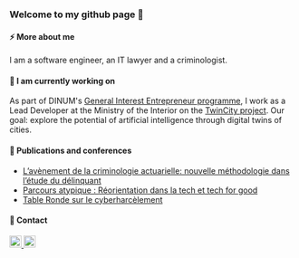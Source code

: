 ### Welcome to my github page 👋

#### ⚡️ More about me
I am a software engineer, an IT lawyer and a criminologist.

#### 💼 I am currently working on
As part of DINUM's [General Interest Entrepreneur programme](https://eig.etalab.gouv.fr/defis/twincity/), I work as a Lead Developer at the Ministry of the Interior on the [TwinCity project](https://github.com/twin-city). Our goal: explore the potential of artificial intelligence through digital twins of cities. <br />

#### 📃 Publications and conferences
- [L’avènement de la criminologie actuarielle: nouvelle méthodologie dans l’étude du délinquant](https://medium.com/ai-for-tomorrow/lav%C3%A8nement-de-la-criminologie-actuarielle-nouvelle-m%C3%A9thodologie-dans-l-%C3%A9tude-du-d%C3%A9linquant-af7007a395a5) <br />
- [Parcours atypique : Réorientation dans la tech et tech for good](https://www.youtube.com/watch?v=zpVCbXXHtXU&t=4s&ab_channel=BeMyApp) <br />
- [Table Ronde sur le cyberharcèlement](https://www.youtube.com/watch?v=9DbSmU_b6RY&t=2062s&ab_channel=SheoTechnology) <br />

#### 📨 Contact
<a href="https://www.linkedin.com/in/jehanne-dussert/">
  <img width="21px" src= "https://cdn-icons-png.flaticon.com/512/61/61109.png" 
<a/>
<a href="https://twitter.com/JehanneDussert">
  <img width="21px" src= "https://cdn-icons-png.flaticon.com/512/733/733635.png" 
<a/>
